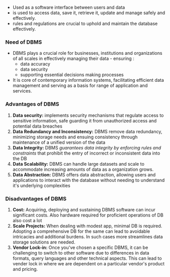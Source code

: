 - Used as a software interface between users and data 
- is used to access data, save it, retrieve it, update and manage safely and effectively.
- rules and regulations are crucial to uphold and maintain the database effectively.

### Need of DBMS
- DBMS plays a crucial role for businesses, institutions and organizations of all scales in effectively managing their data - ensuring : 
	- data accuracy 
	- data security 
	- supporting essential decisions making processes 
- It is core of contemporary information systems, facilitating efficient data management and serving as a basis for range of application and services.

### Advantages of DBMS
1. **Data security:** implements security mechanisms that regulate access to sensitive information, safe guarding it from unauthorized access and potential data breaches 
2. **Data Redundancy and Inconsistency:** DBMS remove data redundancy, minimizing storage needs and ensuing consistency through maintenance of a unified version of the data
3. **Data Integrity:** DBMS *guarantees data integrity by enforcing rules and constraints* that prohibit the entry of incorrect or inconsistent data into the DB
4. **Data Scalability:** DBMS can handle large datasets and scale to accommodate increasing amounts of data as a organization grows.
5. **Data Abstraction:** DBMS offers data abstraction, allowing users and applications to interact with the database without needing to understand it's underlying complexities 

### Disadvantages of DBMS
1. **Cost:** Acquiring, deploying and sustaining DBMS software can incur significant costs. Also hardware required for proficient operations of DB also cost a lot
2. **Scale Projects:** When dealing with modest app, minimal DB is required. Adopting a comprehensive DB for the same can lead to avoidable intricacies and additional burdens. In such cases more streamlines data storage solutions are needed.
3. **Vendor Lock-in:** Once you've chosen a specific DBMS, it can be challenging to switch to other software due to differences in data formats, query languages and other technical aspects. This can lead to vender lock in where we are dependent on a particular vendor's product and pricing.